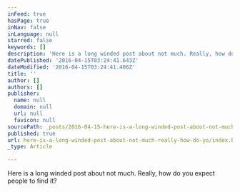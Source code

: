 ```yaml
---
inFeed: true
hasPage: true
inNav: false
inLanguage: null
starred: false
keywords: []
description: 'Here is a long winded post about not much. Really, how do you expect people to find it?'
datePublished: '2016-04-15T03:24:41.643Z'
dateModified: '2016-04-15T03:24:41.406Z'
title: ''
author: []
authors: []
publisher:
  name: null
  domain: null
  url: null
  favicon: null
sourcePath: _posts/2016-04-15-here-is-a-long-winded-post-about-not-much-really-how-do-yo.md
published: true
url: here-is-a-long-winded-post-about-not-much-really-how-do-yo/index.html
_type: Article

---
```

Here is a long winded post about not much. Really, how do you expect people to find it?